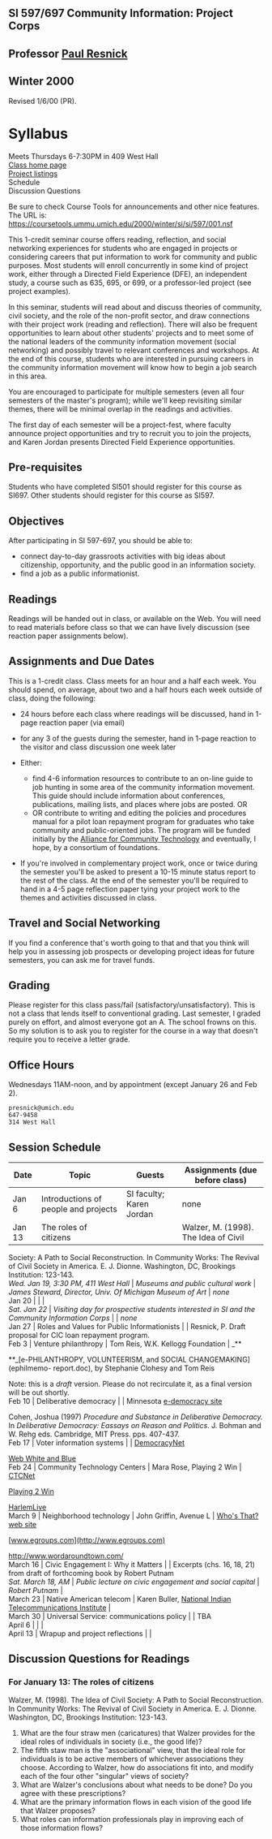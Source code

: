## SI 597/697 Community Information: Project Corps

## Professor [Paul Resnick](http://www.si.umich.edu/~presnick)

## Winter 2000

Revised 1/6/00 (PR).

# Syllabus

  
Meets Thursdays 6-7:30PM  in 409 West Hall  
[Class home page](http://www.si.umich.edu/~presnick/courses/CIPCgeneral/)  
[Project listings](projects.html)  
Schedule  
Discussion Questions

Be sure to check Course Tools for announcements and other nice features. The
URL is: <https://coursetools.ummu.umich.edu/2000/winter/si/si/597/001.nsf>

This 1-credit seminar course offers reading, reflection, and social networking
experiences for students who are engaged in projects or considering careers
that put information to work for community and public purposes. Most students
will enroll concurrently in some kind of project work, either through a
Directed Field Experience (DFE), an independent study, a course such as 635,
695, or 699, or a professor-led project (see project examples).

In this seminar, students will read about and discuss theories of community,
civil society, and the role of the non-profit sector, and draw connections
with their project work (reading and reflection). There will also be frequent
opportunities to learn about other students' projects and to meet some of the
national leaders of the community information movement (social networking) and
possibly travel to relevant conferences and workshops. At the end of this
course, students who are interested in pursuing careers in the community
information movement will know how to begin a job search in this area.

You are encouraged to participate for multiple semesters (even all four
semesters of the master's program); while we'll keep revisiting similar
themes, there will be minimal overlap in the readings and activities.

The first day of each semester will be a project-fest, where faculty announce
project opportunities and try to recruit you to join the projects, and Karen
Jordan presents Directed Field Experience opportunities.

## Pre-requisites

Students who have completed SI501 should register for this course as SI697.
Other students should register for this course as SI597.

## Objectives

After participating in SI 597-697, you should be able to:

  * connect day-to-day grassroots activities with big ideas about citizenship, opportunity, and the public good in an information society.
  * find a job as a public informationist.

## **Readings**

Readings will be handed out in class, or available on the Web. You will need
to read materials before class so that we can have lively discussion (see
reaction paper assignments below).

## **Assignments and Due Dates**

This is a 1-credit class. Class meets for an hour and a half each week. You
should spend, on average, about two and a half hours each week outside of
class, doing the following:

  * 24 hours before each class where readings will be discussed, hand in 1-page reaction paper (via email)
  * for any 3 of the guests during the semester, hand in 1-page reaction to the visitor and class discussion one week later
  * Either:
    * find 4-6 information resources to contribute to an on-line guide to job hunting in some area of the community information movement. This guide should include information about conferences, publications, mailing lists, and places where jobs are posted. OR
    * OR contribute to writing and editing the policies and procedures manual for a pilot loan repayment program for graduates who take community and public-oriented jobs. The program will be funded initially by the [Alliance for Community Technology](http://www.communitytechnology.org) and eventually, I hope, by a consortium of foundations.

  * If you're involved in complementary project work, once or twice during the semester you'll be asked to present a 10-15 minute status report to the rest of the class. At the end of the semester you'll be required to hand in a 4-5 page reflection paper tying your project work to the themes and activities discussed in class.

## Travel and Social Networking

If you find a conference that's worth going to that and that you think will
help you in assessing job prospects or developing project ideas for future
semesters, you can ask me for travel funds.

## Grading

Please register for this class pass/fail (satisfactory/unsatisfactory). This
is not a class that lends itself to conventional grading. Last semester, I
graded purely on effort, and almost everyone got an A. The school frowns on
this. So my solution is to ask you to register for the course in a way that
doesn't require you to receive a letter grade.

## Office Hours

Wednesdays 11AM-noon, and by appointment (except January 26 and Feb 2).

    presnick@umich.edu
    647-9458
    314 West Hall

## Session Schedule

Date | Topic | Guests | Assignments (due before class)  
---|---|---|---  
Jan 6 | Introductions of people and projects | SI faculty; Karen Jordan | none  
Jan 13 | The roles of citizens |   | Walzer, M. (1998). The Idea of Civil
Society: A Path to Social Reconstruction. In Community Works: The Revival of
Civil Society in America. E. J. Dionne. Washington, DC, Brookings Institution:
123-143.  
_Wed. Jan 19, 3:30 PM, 411 West Hall_ | _Museums and public cultural work_ |
_James Steward, Director, Univ. Of Michigan Museum of Art_ | _none_  
Jan 20 |   |   |  
_Sat. Jan 22_ | _Visiting day for prospective students interested in SI and
the Community Information Corps_ |    | _none_  
Jan 27 | Roles and Values for Public Informationists |   | Resnick, P. Draft
proposal for CIC loan repayment program.  
Feb 3 | Venture philanthropy | Tom Reis, W.K. Kellogg Foundation | _**

**_[e-PHILANTHROPY, VOLUNTEERISM, and SOCIAL CHANGEMAKING](ephilmemo-
report.doc), by Stephanie Clohesy and Tom Reis

Note: this is a *draft* version. Please do not recirculate it, as a final
version will be out shortly.  
Feb 10 | Deliberative democracy |   | Minnesota [e-democracy
site](http://www.e-democracy.org/)

Cohen, Joshua (1997) _Procedure and Substance in Deliberative Democracy._ In
_Deliberative Democracy: Eassays on Reason and Politics_. J. Bohman and W.
Rehg eds. Cambridge, MIT Press. pps. 407-437.  
Feb 17 | Voter information systems |   |
[DemocracyNet](http://www.democracynet.org/)

[Web White and Blue](http://www.webwhiteblue.org/)  
Feb 24 | Community Technology Centers | Mara Rose, Playing 2 Win |
[CTCNet](http://www.ctcnet.org/)

[Playing 2 Win](http://www.playing2win.org/)

[HarlemLive](http://www.harlemlive.org/)  
March 9 | Neighborhood technology | John Griffin, Avenue L | [Who's That? web
site](http://www.whothat.org/)

[www.egroups.com](http://www.egroups.com)

<http://www.wordaroundtown.com/>  
March 16 | Civic Engagement I: Why it Matters |   | Excerpts (chs. 16, 18, 21)
from draft of forthcoming book by Robert Putnam  
_Sat. March 18, AM_ | _Public lecture on civic engagement and social capital_
| _Robert Putnam_ |  
March 23 | Native American telecom | Karen Buller, [National Indian
Telecommunications Institute](http://www.niti.org/) |  
March 30 | Universal Service: communications policy |   | TBA  
April 6 |   |   |  
April 13 | Wrapup and project reflections |   |  
  
     

## Discussion Questions for Readings

### For January 13: The roles of citizens

Walzer, M. (1998). The Idea of Civil Society: A Path to Social Reconstruction.
In Community Works: The Revival of Civil Society in America. E. J. Dionne.
Washington, DC, Brookings Institution: 123-143.

  1. What are the four straw men (caricatures) that Walzer provides for the ideal roles of individuals in society (i.e., the good life)?
  2. The fifth staw man is the "associational" view, that the ideal role for individuals is to be active members of whichever associations they choose. According to Walzer, how do associations fit into, and modify each of the four other "singular" views of society?
  3. What are Walzer's conclusions about what needs to be done? Do you agree with these prescriptions?
  4. What are the primary information flows in each vision of the good life that Walzer proposes?
  5. What roles can information professionals play in improving each of those information flows?

